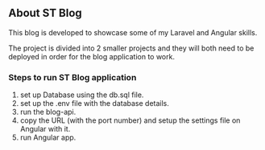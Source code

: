 ## About ST Blog

This blog is developed to showcase some of my Laravel and Angular skills.

The project is divided into 2 smaller projects and they will both need to be deployed in order for the blog application to work.

### Steps to run ST Blog application
1) set up Database using the db.sql file.
2) set up the .env file with the database details.
3) run the blog-api.
4) copy the URL (with the port number) and setup the settings file on Angular with it.
5) run Angular app.